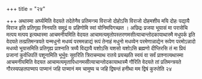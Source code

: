 +++
title = "२४"

+++
अथास्मा अर्घ्यमिति
वेदयते तदेतेनैव प्रतिमन्त्र्य विराजो दोहोऽसि विराजो दोहमशीय मयि दोहः
पद्यायै विराज इति प्रतिगृह्य निनयति समुद्रं वः प्रहिणोमि स्वां
योनिमपिगच्छत । अछिद्रः प्रजया भूयासं मा परासेचि मत्पय मत्पय
इत्यथास्मा आचमनीयमिति वेदयत आचामत्यमृतोपस्तरणमसीत्याचान्तोदकायाथास्मै
मधुपर्क इति वेदयते तत्प्रतिमन्त्रयते यन्मधुनो मधव्यं परममन्नाद्यं रूपं
तेनाहं मधुनो मधव्येन परमेणान्नाद्येन रूपेण परमोऽन्नादो मधव्यो
भूयासमिति प्रतिगृह्य प्राश्नाति त्रय्यै विद्यायै यशोऽसि
यशसो यशोऽसि ब्रह्मणो दीप्तिरसि तं मा प्रियं प्रजानां कुर्वधिपतिं
पशूनामिति भूर्भुवः सुवरिति त्रिराचम्याथ रातये प्रयच्छति स्वयं वा
सर्वं प्राश्नात्यथास्मा आचमनीयमिति वेदयत
आचामत्यमृतापिधानमसीत्याचान्तोदकायाथास्मै
गौरिति वेदयते तां प्रतिमन्त्रयते गौरस्यपहतपाप्माप पाप्मानं जहि पाप्मानं
मम चामुष्य च जहि द्विषन्तं हनीथा मम द्विषं कुरुतेति २४   
